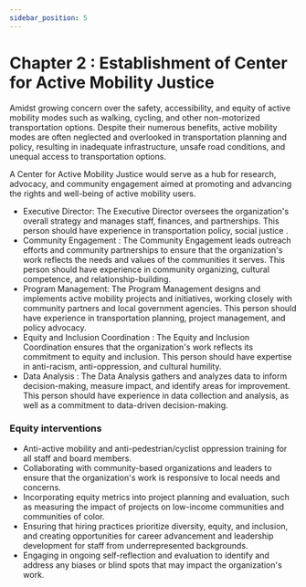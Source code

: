```yaml
---
sidebar_position: 5
---
```

# Chapter 2 : Establishment of Center for Active Mobility Justice 
 

Amidst growing concern over the safety, accessibility, and equity of active mobility modes such as walking, cycling, and other non-motorized transportation options. Despite their numerous benefits, active mobility modes are often neglected and overlooked in transportation planning and policy, resulting in inadequate infrastructure, unsafe road conditions, and unequal access to transportation options.

A Center for Active Mobility Justice would serve as a hub for research, advocacy, and community engagement aimed at promoting and advancing the rights and well-being of active mobility users.


- Executive Director: The Executive Director oversees the organization's overall strategy and manages staff, finances, and partnerships. This person should have experience in transportation policy, social justice .
- Community Engagement  : The Community Engagement   leads outreach efforts and community partnerships to ensure that the organization's work reflects the needs and values of the communities it serves. This person should have experience in community organizing, cultural competence, and relationship-building.
- Program Management: The Program Management designs and implements active mobility projects and initiatives, working closely with community partners and local government agencies. This person should have experience in transportation planning, project management, and policy advocacy.
- Equity and Inclusion Coordination : The Equity and Inclusion Coordination ensures that the organization's work reflects its commitment to equity and inclusion. This person should have expertise in anti-racism, anti-oppression, and cultural humility.
- Data Analysis : The Data Analysis gathers and analyzes data to inform decision-making, measure impact, and identify areas for improvement. This person should have experience in data collection and analysis, as well as a commitment to data-driven decision-making.

### Equity interventions

 
 
- Anti-active mobility and anti-pedestrian/cyclist oppression training for all staff and board members.
- Collaborating with community-based organizations and leaders to ensure that the organization's work is responsive to local needs and concerns.
- Incorporating equity metrics into project planning and evaluation, such as measuring the impact of projects on low-income communities and communities of color.
- Ensuring that hiring practices prioritize diversity, equity, and inclusion, and creating opportunities for career advancement and leadership development for staff from underrepresented backgrounds.
- Engaging in ongoing self-reflection and evaluation to identify and address any biases or blind spots that may impact the organization's work. 


